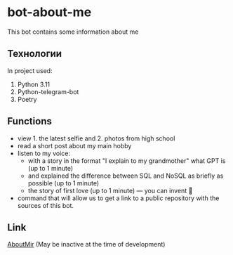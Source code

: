 # bot-about-me
This bot contains some information about me

## Технологии
In project used:
1. Python 3.11
2. Python-telegram-bot
3. Poetry

## Functions
- view 1. the latest selfie and 2. photos from high school
- read a short post about my main hobby
- listen to my voice:
  * with a story in the format "I explain to my grandmother" what GPT is (up to 1 minute)
  * and explained the difference between SQL and NoSQL as briefly as possible (up to 1 minute)
  * the story of first love (up to 1 minute) — you can invent 🤫
- command that will allow us to get a link to a public repository with the sources of this bot.

## Link
[AboutMir](https://t.me/about_mir_bot) (May be inactive at the time of development)

